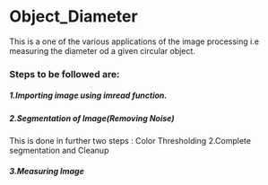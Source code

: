 # Object_Diameter
This is a one of the various applications of the image processing i.e measuring the diameter od a given circular object.
### Steps to be followed are:
##### 1.Importing image using *imread* function.

##### 2.Segmentation of Image(Removing Noise)
This is done in further two steps :
Color Thresholding
2.Complete segmentation and Cleanup

##### 3.Measuring Image

